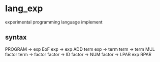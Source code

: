 # lang_exp
experimental programming language implement

## syntax
PROGRAM -> exp EoF
exp -> exp ADD term
exp -> term
term -> term MUL factor
term -> factor
factor -> ID
factor -> NUM
factor -> LPAR exp RPAR

